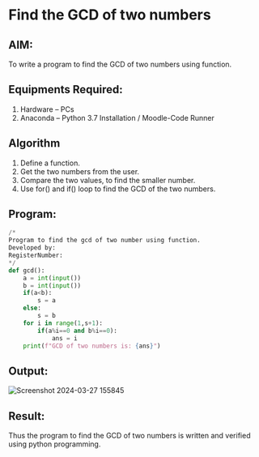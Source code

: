 # Find the GCD of two numbers

## AIM:
To write a program to find the GCD of two numbers using function.

## Equipments Required:
1. Hardware – PCs
2. Anaconda – Python 3.7 Installation / Moodle-Code Runner

## Algorithm
1. Define a function.
2. Get the two numbers from the user.
3. Compare the two values, to find the smaller number.
4. Use for() and if() loop to find the GCD of the two numbers.

## Program:
```python
/*
Program to find the gcd of two number using function.
Developed by: 
RegisterNumber:  
*/
def gcd():
    a = int(input())
    b = int(input())
    if(a<b):
        s = a
    else:
        s = b
    for i in range(1,s+1):
        if(a%i==0 and b%i==0):
            ans = i
    print(f"GCD of two numbers is: {ans}")
```

## Output:
![Screenshot 2024-03-27 155845](https://github.com/nithilans060306/GCD-of-two-numbers/assets/147473026/aec44919-8b81-4ea0-9a34-6b2cca581074)
## Result:
Thus the program to find the GCD of two numbers is written and verified using python programming.
